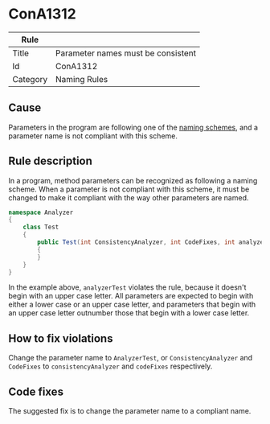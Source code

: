 # ConA1312

Rule | &nbsp;
------------ | -------------
Title | Parameter names must be consistent
Id | ConA1312
Category | Naming Rules

## Cause

Parameters in the program are following one of the [naming schemes](NamingSchemes.md), and a parameter name is not compliant with this scheme.  

## Rule description

In a program, method parameters can be recognized as following a naming scheme. When a parameter is not compliant with this scheme, it must be changed to make it compliant with the way other parameters are named.
 
````csharp
namespace Analyzer
{
    class Test
    {
        public Test(int ConsistencyAnalyzer, int CodeFixes, int analyzerTest)
        {
        }
    }
}
````

In the example above, `analyzerTest` violates the rule, because it doesn't begin with an upper case letter. All parameters are expected to begin with either a lower case or an upper case letter, and parameters that begin with an upper case letter outnumber those that begin with a lower case letter.

## How to fix violations

Change the parameter name to `AnalyzerTest`, or `ConsistencyAnalyzer` and `CodeFixes` to `consistencyAnalyzer` and `codeFixes` respectively. 

## Code fixes

The suggested fix is to change the parameter name to a compliant name.
